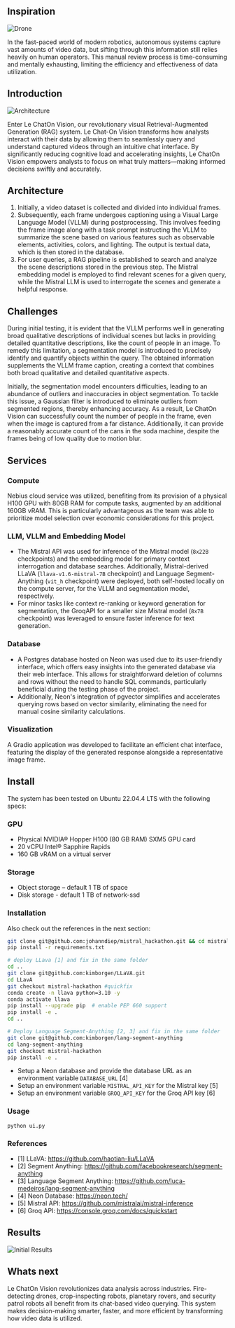 ## Inspiration
![Drone](https://github.com/johanndiep/mistral_hackathon/blob/vision_model/readme_img/drone.jpg?raw=true)

In the fast-paced world of modern robotics, autonomous systems capture vast amounts of video data, but sifting through this information still relies heavily on human operators. This manual review process is time-consuming and mentally exhausting, limiting the efficiency and effectiveness of data utilization.

## Introduction
![Architecture](https://github.com/johanndiep/mistral_hackathon/blob/vision_model/readme_img/architecture.jpeg?raw=true)

Enter Le ChatOn Vision, our revolutionary visual Retrieval-Augmented Generation (RAG) system. Le Chat-On Vision transforms how analysts interact with their data by allowing them to seamlessly query and understand captured videos through an intuitive chat interface. By significantly reducing cognitive load and accelerating insights, Le ChatOn Vision empowers analysts to focus on what truly matters—making informed decisions swiftly and accurately.

## Architecture
1. Initially, a video dataset is collected and divided into individual frames.
2. Subsequently, each frame undergoes captioning using a Visual Large Language Model (VLLM) during postprocessing. This involves feeding the frame image along with a task prompt instructing the VLLM to summarize the scene based on various features such as observable elements, activities, colors, and lighting. The output is textual data, which is then stored in the database.
3. For user queries, a RAG pipeline is established to search and analyze the scene descriptions stored in the previous step. The Mistral embedding model is employed to find relevant scenes for a given query, while the Mistral LLM is used to interrogate the scenes and generate a helpful response.

## Challenges
During initial testing, it is evident that the VLLM performs well in generating broad qualitative descriptions of individual scenes but lacks in providing detailed quantitative descriptions, like the count of people in an image. To remedy this limitation, a segmentation model is introduced to precisely identify and quantify objects within the query. The obtained information supplements the VLLM frame caption, creating a context that combines both broad qualitative and detailed quantitative aspects.

Initially, the segmentation model encounters difficulties, leading to an abundance of outliers and inaccuracies in object segmentation. To tackle this issue, a Gaussian filter is introduced to eliminate outliers from segmented regions, thereby enhancing accuracy. As a result, Le ChatOn Vision can successfully count the number of people in the frame, even when the image is captured from a far distance. Additionally, it can provide a reasonably accurate count of the cans in the soda machine, despite the frames being of low quality due to motion blur.


## Services

### Compute
Nebius cloud service was utilized, benefiting from its provision of a physical H100 GPU with 80GB RAM for compute tasks, augmented by an additional 160GB vRAM. This is particularly advantageous as the team was able to prioritize model selection over economic considerations for this project.

### LLM, VLLM and Embedding Model
- The Mistral API was used for inference of the Mistral model (`8x22B` checkpoints) and the embedding model for primary context interrogation and database searches. Additionally, Mistral-derived LLaVA (`llava-v1.6-mistral-7B` checkpoint) and Language Segment-Anything (`vit_h` checkpoint) were deployed, both self-hosted locally on the compute server, for the VLLM and segmentation model, respectively.
- For minor tasks like context re-ranking or keyword generation for segmentation, the GroqAPI for a smaller size Mistral model (`8x7B` checkpoint) was leveraged to ensure faster inference for text generation.

### Database
- A Postgres database hosted on Neon was used due to its user-friendly interface, which offers easy insights into the generated database via their web interface. This allows for straightforward deletion of columns and rows without the need to handle SQL commands, particularly beneficial during the testing phase of the project.
- Additionally, Neon's integration of pgvector simplifies and accelerates querying rows based on vector similarity, eliminating the need for manual cosine similarity calculations.

### Visualization
A Gradio application was developed to facilitate an efficient chat interface, featuring the display of the generated response alongside a representative image frame.

## Install

The system has been tested on Ubuntu 22.04.4 LTS with the following specs:

### GPU
- Physical NVIDIA® Hopper H100 (80 GB RAM) SXM5 GPU card
- 20 vCPU Intel® Sapphire Rapids
- 160 GB vRAM on a virtual server

### Storage
- Object storage – default 1 TB of space
- Disk storage - default 1 TB of network-ssd

### Installation
Also check out the references in the next section:

```bash
git clone git@github.com:johanndiep/mistral_hackathon.git && cd mistral_hackathon
pip install -r requirements.txt

# deploy LLava [1] and fix in the same folder
cd ..
git clone git@github.com:kimborgen/LLaVA.git
cd LLavA
git checkout mistral-hackathon #quickfix
conda create -n llava python=3.10 -y
conda activate llava
pip install --upgrade pip  # enable PEP 660 support
pip install -e .
cd ..

# Deploy Language Segment-Anything [2, 3] and fix in the same folder
git clone git@github.com:kimborgen/lang-segment-anything
cd lang-segment-anything 
git checkout mistral-hackathon
pip install -e .
```

- Setup a Neon database and provide the database URL as an environment variable `DATABASE_URL` [4]
- Setup an environment variable `MISTRAL_API_KEY` for the Mistral key [5]
- Setup an environment variable `GROQ_API_KEY` for the Groq API key [6]

### Usage
```
python ui.py
```

### References
- [1] LLaVA: https://github.com/haotian-liu/LLaVA
- [2] Segment Anything: https://github.com/facebookresearch/segment-anything  
- [3] Language Segment Anything: https://github.com/luca-medeiros/lang-segment-anything
- [4] Neon Database: https://neon.tech/
- [5] Mistral API: https://github.com/mistralai/mistral-inference
- [6] Groq API: https://console.groq.com/docs/quickstart

## Results
![Initial Results](https://github.com/johanndiep/mistral_hackathon/blob/vision_model/readme_img/results.jpeg?raw=true)

## Whats next
Le ChatOn Vision revolutionizes data analysis across industries. Fire-detecting drones, crop-inspecting robots, planetary rovers, and security patrol robots all benefit from its chat-based video querying. This system makes decision-making smarter, faster, and more efficient by transforming how video data is utilized.
